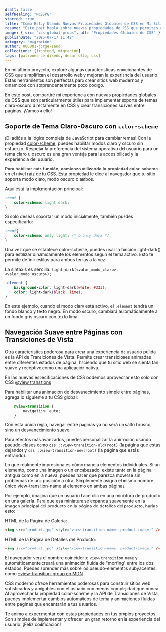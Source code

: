 ```yaml
---
draft: false
selfHealing: "NCSSPG"
starred: true
title: "Cómo Estoy Usando Nuevas Propiedades Globales de CSS en Mi Sitio Web y Algunos Ejemplos""
resume: "Este post habla sobre nuevas propiedades de CSS que permiten crear una excelente experiencia de usuario con pasos simples."
image: { src: "css-global-props", alt: "Propiedades Globales de CSS" }
publishDate: "2025-07-17 11:42"
category: "migración"
author: 000001-jorge-saud
collections: [frontend, migración]
tags: [patrones-de-diseño, desarrollo, css]
---
```


En mi último proyecto, exploré algunas características emocionantes de CSS que simplifican el desarrollo web y mejoran la experiencia del usuario. Estas herramientas son perfectas para crear sitios web modernos y dinámicos con sorprendentemente poco código.

En este post, compartiré mi experiencia con nuevas propiedades globales de CSS que son particularmente útiles para implementar soporte de temas claro-oscuro directamente en CSS y crear transiciones suaves entre páginas. ¡Vamos a ello!


## Soporte de Tema Claro-Oscuro con ```color-scheme```

¡Di adiós a la lógica compleja de JavaScript para cambiar temas! Con la propiedad [color-scheme](https://developer.mozilla.org/en-US/docs/Web/CSS/color-scheme), puedes habilitar modos claro y oscuro sin esfuerzo. Respetar la preferencia del sistema operativo del usuario para un tema claro u oscuro es una gran ventaja para la accesibilidad y la experiencia del usuario.

Para habilitar esta función, comienza utilizando la propiedad color-scheme en el nivel raíz de tu CSS. Esta propiedad le dice al navegador que tu sitio soporta modo claro, modo oscuro o ambos.

Aquí está la implementación principal:

```css
:root {
    color-scheme: light dark;
}
``` 
Si solo deseas soportar un modo inicialmente, también puedes especificarlo:

```css
:root{
    color-scheme: only light; /* o only dark */
}
``` 


Una vez que se establece color-scheme, puedes usar la función light-dark() para estilizar dinámicamente los elementos según el tema activo. Esto te permite definir estilos para ambos temas a la vez.

La sintaxis es sencilla: ```light-dark(<valor_modo_claro>, <valor_modo_oscuro>);```

```css
.element {
    background-color: light-dark(white, #333);
    color: light-dark(black, lime);
}
```

En este ejemplo, cuando el modo claro está activo, el ```.element``` tendrá un fondo blanco y texto negro. En modo oscuro, cambiará automáticamente a un fondo gris oscuro con texto lima.



## Navegación Suave entre Páginas con Transiciones de Vista

Otra característica poderosa para crear una experiencia de usuario pulida es la API de Transiciones de Vista. Permite crear transiciones animadas entre diferentes estados de página, haciendo que tu sitio web se sienta tan suave y receptivo como una aplicación nativa.

En las nuevas especificaciones de CSS podemos aprovechar esto solo con CSS [@view transitions](https://developer.mozilla.org/en-US/docs/Web/CSS/@view-transition)

Para habilitar una animación de desvanecimiento simple entre páginas, agrega lo siguiente a tu CSS global:

```css
    @view-transition {
        navigation: auto;
    }
```

Con esta única regla, navegar entre páginas ya no será un salto brusco, sino un desvanecimiento suave.

Para efectos más avanzados, puedes personalizar la animación usando pseudo-clases como ```css ::view-transition-old(root)``` (la página que estás dejando) y ```css ::view-transition-new(root)``` (la página que estás entrando).

Lo que realmente impresiona es cómo maneja elementos individuales. Si un elemento, como una imagen o un encabezado, existe tanto en la página antigua como en la nueva, puedes hacer que parezca moverse sin problemas de una posición a otra. Simplemente asigna el mismo nombre único view-transition-name al elemento en ambas páginas.

Por ejemplo, imagina que un usuario hace clic en una miniatura de producto en una galería. Para que esa miniatura se expanda suavemente en la imagen principal del producto en la página de detalles del producto, harías esto:

HTML de la Página de Galería:

```html
<img src="product.jpg" style="view-transition-name: product-image;" />
```

HTML de la Página de Detalles del Producto:

```html
<img src="product.jpg" style="view-transition-name: product-image;" />
```
El navegador verá el nombre coincidente ```view-transition-name``` y automáticamente creará una animación fluida de "morfing" entre los dos estados. Puedes aprender más sobre los pseudo-elementos subyacentes como [::view-transition-group en MDN](https://developer.mozilla.org/en-US/docs/Web/CSS/::view-transition-group) .


CSS moderno ofrece herramientas poderosas para construir sitios web sofisticados y amigables con el usuario con menos complejidad que nunca. Al aprovechar la propiedad color-scheme y la API de Transiciones de Vista, puedes implementar cambios automáticos de tema y animaciones fluidas entre páginas que encantarán a tus usuarios.

Te animo a experimentar con estas propiedades en tus propios proyectos. Son simples de implementar y ofrecen un gran retorno en la experiencia del usuario. ¡Feliz codificación!